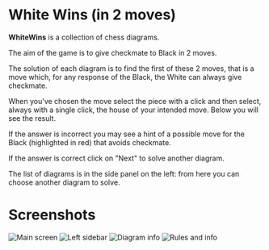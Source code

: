 White Wins (in 2 moves)
=======================

**WhiteWins** is a collection of chess diagrams.

The aim of the game is to give checkmate to Black in 2 moves.

The solution of each diagram is to find the first of these 2 moves, that is a move which, for any response of the Black, the White can always give checkmate.

When you've chosen the move select the piece with a click and then select, always with a single click, the house of your intended move. Below you will see the result.

If the answer is incorrect you may see a hint of a possible move for the Black (highlighted in red) that avoids checkmate.

If the answer is correct click on "Next" to solve another diagram.

The list of diagrams is in the side panel on the left: from here you can choose another diagram to solve.

Screenshots
===========

![Main screen](img/ss1.png "The main screen of the app with the chessboard")
![Left sidebar](img/ss2.png "The left sidebar to choose a diagram to solve")
![Diagram info](img/ss3.png "Some information about each diagram")
![Rules and info](img/ss4.png "Rules and info page, how to play and to contribute")
